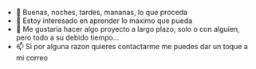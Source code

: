 - 👋 Buenas, noches, tardes, mananas, lo que proceda
- 👀 Estoy interesado en aprender lo maximo que pueda
- 💞️ Me gustaria hacer algo proyecto a largo plazo, solo o con alguien, pero todo a su debido tiempo...
- 📫 Si por alguna razon quieres contactarme me puedes dar un toque a mi correo

<!---
Ganso42/Ganso42 is a ✨ special ✨ repository because its `README.md` (this file) appears on your GitHub profile.
You can click the Preview link to take a look at your changes.
--->
